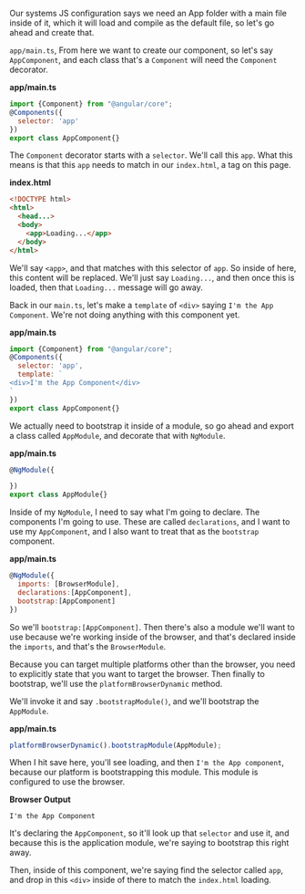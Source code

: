 Our systems JS configuration says we need an App folder with a main file inside of it, which it will load and compile as the default file, so let's go ahead and create that.

`app/main.ts`, From here we want to create our component, so let's say `AppComponent`, and each class that's a `Component` will need the `Component` decorator.

**app/main.ts**
``` javascript
import {Component} from "@angular/core";
@Components({
  selector: 'app'
})
export class AppComponent{}
```
The `Component` decorator starts with a `selector`. We'll call this `app`. What this means is that this `app` needs to match in our `index.html`, a tag on this page.

**index.html**
``` html
<!DOCTYPE html>
<html>
  <head...>
  <body>
    <app>Loading...</app>
  </body>
</html>
```
We'll say `<app>`, and that matches with this selector of `app`. So inside of here, this content will be replaced. We'll just say `Loading...`, and then once this is loaded, then that `Loading...` message will go away.

Back in our `main.ts`, let's make a `template` of `<div>` saying `I'm the App Component`. We're not doing anything with this component yet.

**app/main.ts**
``` javascript
import {Component} from "@angular/core";
@Components({
  selector: 'app',
  template: `
<div>I'm the App Component</div>
`
})
export class AppComponent{}
```
We actually need to bootstrap it inside of a module, so go ahead and export a class called `AppModule`, and decorate that with `NgModule`.

**app/main.ts**
``` javascript
@NgModule({

})
export class AppModule{}
```
Inside of my `NgModule`, I need to say what I'm going to declare. The components I'm going to use. These are called `declarations`, and I want to use my `AppComponent`, and I also want to treat that as the `bootstrap` component.

**app/main.ts**
``` javascript
@NgModule({
  imports: [BrowserModule],
  declarations:[AppComponent],
  bootstrap:[AppComponent]
})
```
So we'll `bootstrap:[AppComponent]`. Then there's also a module we'll want to use because we're working inside of the browser, and that's declared inside the `imports`, and that's the `BrowserModule`.

Because you can target multiple platforms other than the browser, you need to explicitly state that you want to target the browser. Then finally to bootstrap, we'll use the `platformBrowserDynamic` method.

We'll invoke it and say `.bootstrapModule()`, and we'll bootstrap the `AppModule`. 

**app/main.ts**
``` javascript
platformBrowserDynamic().bootstrapModule(AppModule);
```
When I hit save here, you'll see loading, and then `I'm the App component`, because our platform is bootstrapping this module. This module is configured to use the browser.

**Browser Output**
```
I'm the App Component
```
It's declaring the `AppComponent`, so it'll look up that `selector` and use it, and because this is the application module, we're saying to bootstrap this right away.

Then, inside of this component, we're saying find the selector called `app`, and drop in this `<div>` inside of there to match the `index.html` loading.